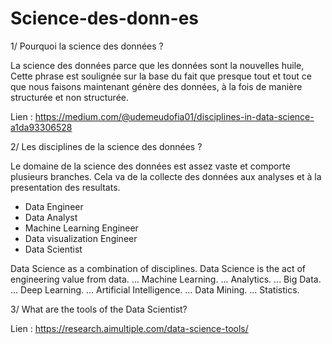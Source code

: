 # Science-des-donn-es

1/ Pourquoi la science des données ? 

La science des données parce que les données sont la nouvelles huile, Cette phrase est soulignée sur la base du fait que presque tout et tout ce que nous faisons maintenant génère des données, à la fois de manière structurée et non structurée.



Lien : https://medium.com/@udemeudofia01/disciplines-in-data-science-a1da93306528


2/ Les disciplines de la science des données ?

Le domaine de la science des données est assez vaste et comporte plusieurs branches. Cela va de la collecte des données aux analyses et à la presentation des resultats.  

- Data Engineer
- Data Analyst
- Machine Learning Engineer
- Data visualization Engineer
- Data Scientist




Data Science as a combination of disciplines. Data Science is the act of engineering value from data. ...
Machine Learning. ...
Analytics. ...
Big Data. ...
Deep Learning. ...
Artificial Intelligence. ...
Data Mining. ...
Statistics.



3/ What are the tools of the Data Scientist?


Lien : https://research.aimultiple.com/data-science-tools/







